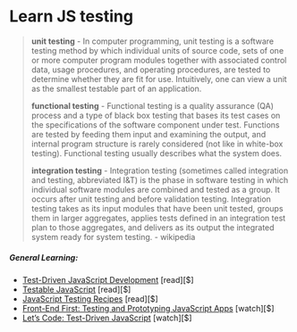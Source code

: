 # Learn JS testing

> **unit testing** - In computer programming, unit testing is a software testing method by which individual units of source code, sets of one or more computer program modules together with associated control data, usage procedures, and operating procedures, are tested to determine whether they are fit for use. Intuitively, one can view a unit as the smallest testable part of an application.
> 
>  **functional testing** - Functional testing is a quality assurance (QA) process and a type of black box testing that bases its test cases on the specifications of the software component under test. Functions are tested by feeding them input and examining the output, and internal program structure is rarely considered (not like in white-box testing). Functional testing usually describes what the system does. 
>  
>  **integration testing** - Integration testing (sometimes called integration and testing, abbreviated I&T) is the phase in software testing in which individual software modules are combined and tested as a group. It occurs after unit testing and before validation testing. Integration testing takes as its input modules that have been unit tested, groups them in larger aggregates, applies tests defined in an integration test plan to those aggregates, and delivers as its output the integrated system ready for system testing. - wikipedia

##### General Learning:

* [Test-Driven JavaScript Development](http://tddjs.com/) [read][$]
* [Testable JavaScript](http://www.amazon.com/gp/product/1449323391/ref=pd_lpo_sbs_dp_ss_3) [read][$]
* [JavaScript Testing Recipes](http://jstesting.jcoglan.com/) [read][$]
* [Front-End First: Testing and Prototyping JavaScript Apps](http://www.pluralsight.com/courses/testing-and-prototyping-javascript-apps) [watch][$]
* [Let’s Code: Test-Driven JavaScript](http://www.letscodejavascript.com/) [watch][$]





















 






